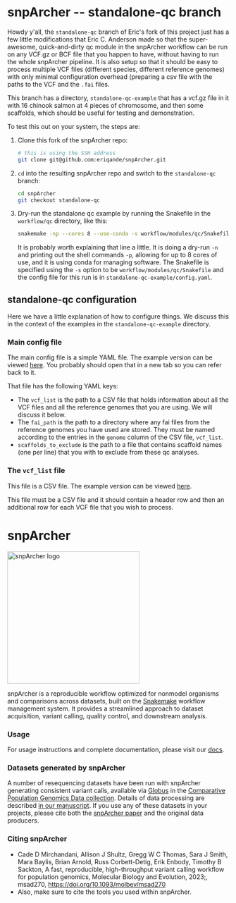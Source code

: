 # snpArcher -- standalone-qc branch

Howdy y'all,  the `standalone-qc` branch of Eric's fork of this project just has a few little modifications
that Eric C. Anderson made so that the super-awesome, quick-and-dirty qc module in the
snpArcher workflow can be run on any VCF.gz or BCF file that you happen to have, without
having to run the whole snpArcher pipeline. It is also setup so that it should be easy
to process multiple VCF files (different species, different reference genomes) with only
minimal configuration overhead (preparing a csv file with the paths to the VCF and the `.fai`
files.

This branch has a directory, `standalone-qc-example` that has a vcf.gz
file in it with 16 chinook salmon at 4 pieces of chromosome, and then some scaffolds, which
should be useful for testing and demonstration.

To test this out on your system, the steps are:

1.  Clone this fork of the snpArcher repo:
    ```sh
    # this is using the SSH address
    git clone git@github.com:eriqande/snpArcher.git
    ```
2.  `cd` into the resulting snpArcher repo and switch to the `standalone-qc` branch:
    ```sh
    cd snpArcher
    git checkout standalone-qc
    ```
3.  Dry-run the standalone qc example by running the Snakefile in the `workflow/qc` directory, like this:
    ```sh
    snakemake -np --cores 8 --use-conda -s workflow/modules/qc/Snakefile --configfile standalone-qc-example/config.yaml
    ```
    It is probably worth explaining that line a little.  It is doing a dry-run `-n` and printing
    out the shell commands `-p`, allowing for up to 8 cores of use, and it is using conda for
    managing software.  The Snakefile is specified using the `-s` option to be
    `workflow/modules/qc/Snakefile` and the config file for this run is in
    `standalone-qc-example/config.yaml`.
    

## standalone-qc configuration

Here we have a little explanation of how to configure things. We discuss this in
the context of the examples in the `standalone-qc-example` directory.

### Main config file

The main config file is a simple YAML file.  The example version can be viewed
[here](https://github.com/eriqande/snpArcher/blob/standalone-qc/standalone-qc-example/config.yaml).
You probably should open that in a new tab so you can refer back to it.

That file has the following YAML keys:

- The `vcf_list` is the path to a CSV file that holds information about all the VCF files
and all the reference genomes that you are using.  We will discuss it below.
- The `fai_path` is the path to a directory where any fai files from the reference genomes
  you have used are stored.  They must be named according to the entries in the
  `genome` column of the CSV file, `vcf_list`.
- `scaffolds_to_exclude` is the path to a file that contains scaffold names (one per line)
  that you with to exclude from these qc analyses.


### The `vcf_list` file

This file is a CSV file. The example version can be viewed [here](https://github.com/eriqande/snpArcher/blob/standalone-qc/standalone-qc-example/vcf-list.csv).

This file must be a CSV file and it should contain a header row and then an
additional row for each VCF file that you wish to process.







# snpArcher

<img src="./docs/img/logo.png" alt="snpArcher logo" height="300"/>


snpArcher is a reproducible workflow optimized for nonmodel organisms and comparisons across datasets, built on the [Snakemake](https://snakemake.readthedocs.io/en/stable/index.html#) workflow management system. It provides a streamlined approach to dataset acquisition, variant calling, quality control, and downstream analysis.

### Usage
For usage instructions and complete documentation, please visit our [docs](https://snparcher.readthedocs.io/en/latest/).

### Datasets generated by snpArcher
A number of resequencing datasets have been run with snpArcher generating consistent variant calls, available via [Globus](https://www.globus.org/) in the [Comparative Population Genomics Data collection](https://app.globus.org/file-manager?origin_id=a6580c44-09fd-11ee-be16-195c41bc0be4&origin_path=%2F). Details of data processing are described [in our manuscript](https://www.biorxiv.org/content/10.1101/2023.06.22.546168v1). If you use any of these datasets in your projects, please cite both the [snpArcher paper](https://www.biorxiv.org/content/10.1101/2023.06.22.546168v1) and the original data producers.

### Citing snpArcher
- Cade D Mirchandani, Allison J Shultz, Gregg W C Thomas, Sara J Smith, Mara Baylis, Brian Arnold, Russ Corbett-Detig, Erik Enbody, Timothy B Sackton, A fast, reproducible, high-throughput variant calling workflow for population genomics, Molecular Biology and Evolution, 2023;, msad270, https://doi.org/10.1093/molbev/msad270
- Also, make sure to cite the tools you used within snpArcher.
